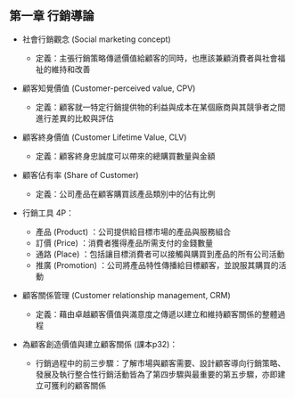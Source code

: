 ## 第一章 行銷導論

* 社會行銷觀念 (Social marketing concept)
  * 定義：主張行銷策略傳遞價值給顧客的同時，也應該兼顧消費者與社會福祉的維持和改善

* 顧客知覺價值 (Customer-perceived value, CPV)
  * 定義：顧客就一特定行銷提供物的利益與成本在某個廠商與其競爭者之間進行差異的比較與評估

* 顧客終身價值 (Customer Lifetime Value, CLV)
  * 定義：顧客終身忠誠度可以帶來的總購買數量與金額

* 顧客佔有率 (Share of Customer)
  * 定義：公司產品在顧客購買該產品類別中的佔有比例

* 行銷工具 4P：
  * 產品 (Product) ：公司提供給目標市場的產品與服務組合
  * 訂價 (Price) ：消費者獲得產品所需支付的金錢數量
  * 通路 (Place) ：包括讓目標消費者可以接觸與購買到產品的所有公司活動
  * 推廣 (Promotion) ：公司將產品特性傳播給目標顧客，並說服其購買的活動

* 顧客關係管理 (Customer relationship management, CRM)
  * 定義：藉由卓越顧客價值與滿意度之傳遞以建立和維持顧客關係的整體過程

* 為顧客創造價值與建立顧客關係 (課本p32)：
  * 行銷過程中的前三步驟：了解市場與顧客需要、設計顧客導向行銷策略、發展及執行整合性行銷活動皆為了第四步驟與最重要的第五步驟，亦即建立可獲利的顧客關係


